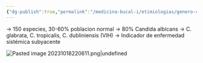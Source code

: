 ```yaml
---
{"dg-publish":true,"permalink":"/medicina-bucal-i/etimiologias/genero-candida/"}
---
```



→ 150 especies, 30-60% poblacion normal
→ 80% Candida albicans
→ C. glabrata, C. tropicalis, C. dubliniensis (VIH)
→ Indicador de enfermedad sistémica subyacente

![Pasted image 20231018220611.png|undefined](/img/user/Medicina%20Bucal%20I/Medias/Pasted%20image%2020231018220611.png)

